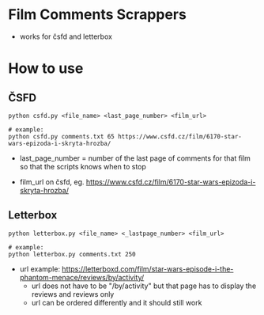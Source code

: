 # Film Comments Scrappers

- works for čsfd and letterbox

# How to use

## ČSFD

```
python csfd.py <file_name> <last_page_number> <film_url>

# example:
python csfd.py comments.txt 65 https://www.csfd.cz/film/6170-star-wars-epizoda-i-skryta-hrozba/
```

- last_page_number = number of the last page of comments for that film so that the scripts knows when to stop

- film_url on čsfd, eg. https://www.csfd.cz/film/6170-star-wars-epizoda-i-skryta-hrozba/

## Letterbox

```
python letterbox.py <file_name> <_lastpage_number> <film_url>

# example:
python letterbox.py comments.txt 250 
```

- url example: https://letterboxd.com/film/star-wars-episode-i-the-phantom-menace/reviews/by/activity/
  - url does not have to be "/by/activity" but that page has to display the reviews and reviews only
  - url can be ordered differently and it should still work
